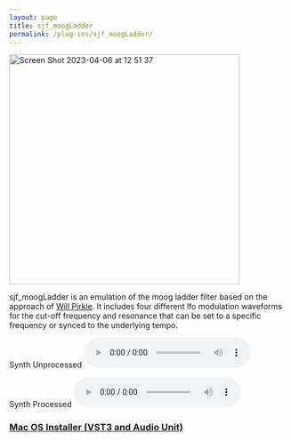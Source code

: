 ```yaml
---
layout: page
title: sjf_moogLadder
permalink: /plug-ins/sjf_moogLadder/
---
```

<img width="414" alt="Screen Shot 2023-04-06 at 12 51 37" src="https://user-images.githubusercontent.com/12850558/230369629-be0ecc8a-e1bd-495b-9b04-94d4cb9760fd.png">


sjf_moogLadder is an emulation of the moog ladder filter based on the approach of [Will Pirkle](http://www.willpirkle.com/Downloads/Addendum_A1_Moog.pdf). 
It includes four different lfo modulation waveforms for the cut-off frequency and resonance that can be set to a specific frequency or synced to the underlying tempo.

Synth Unprocessed
<audio controls>
<source src="/MP3s/synthUnProcessed.mp3" type="audio/mp3">
</audio>


Synth Processed
<audio controls>
<source src="/MP3s/synth_Moog.mp3" type="audio/mp3">
</audio>


### [Mac OS Installer (VST3 and Audio Unit)](https://drive.google.com/file/d/1qtE30yBxCzj1UDCUYw1rTEAtp3g8ZAb6/view?usp=sharing)
